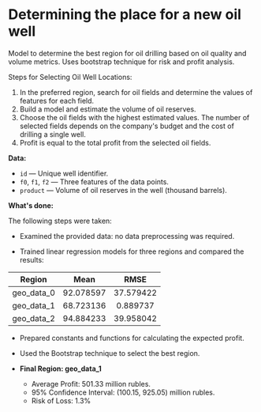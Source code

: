 # Determining the place for a new oil well

Model to determine the best region for oil drilling based on oil quality and volume metrics. Uses bootstrap technique for risk and profit analysis.

Steps for Selecting Oil Well Locations:

1. In the preferred region, search for oil fields and determine the values of features for each field.
2. Build a model and estimate the volume of oil reserves.
3. Choose the oil fields with the highest estimated values. The number of selected fields depends on the company's budget and the cost of drilling a single well.
4. Profit is equal to the total profit from the selected oil fields.

**Data:**

- `id` — Unique well identifier.
- `f0`, `f1`, `f2` — Three features of the data points.
- `product` — Volume of oil reserves in the well (thousand barrels).


**What's done:**

The following steps were taken:

- Examined the provided data: no data preprocessing was required.

- Trained linear regression models for three regions and compared the results:

| Region      | Mean     | RMSE     |
|:-----------:|:--------:|:-------:|
| geo_data_0  | 92.078597 | 37.579422 |
| geo_data_1  | 68.723136 | 0.889737  |
| geo_data_2  | 94.884233 | 39.958042 |

- Prepared constants and functions for calculating the expected profit.

- Used the Bootstrap technique to select the best region.

- **Final Region: geo_data_1**

  - Average Profit: 501.33 million rubles.
  - 95% Confidence Interval: (100.15, 925.05) million rubles.
  - Risk of Loss: 1.3%


